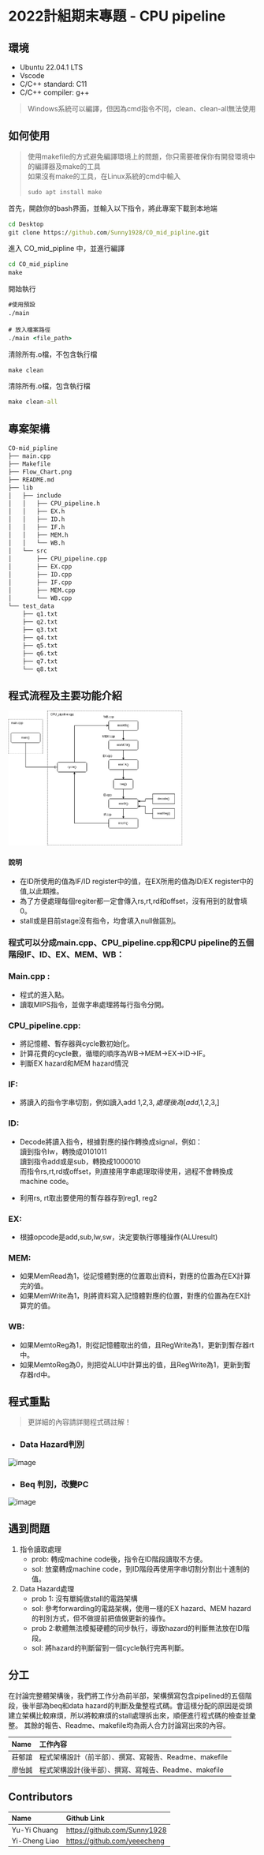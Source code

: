 # 2022計組期末專題 - CPU pipeline

## 環境
* Ubuntu 22.04.1 LTS
* Vscode
* C/C++ standard: C11
* C/C++ compiler: g++
> Windows系統可以編譯，但因為cmd指令不同，clean、clean-all無法使用


## 如何使用

> 使用makefile的方式避免編譯環境上的問題，你只需要確保你有開發環境中的編譯器及make的工具 \
> 如果沒有make的工具，在Linux系統的cmd中輸入 
> ```cmd 
> sudo apt install make
> ```


首先，開啟你的bash界面，並輸入以下指令，將此專案下載到本地端

```cmd
cd Desktop
git clone https://github.com/Sunny1928/CO_mid_pipline.git
```
進入 CO_mid_pipline 中，並進行編譯
```cmd
cd CO_mid_pipline
make
```
開始執行
```cmd
#使用預設
./main 

# 放入檔案路徑
./main <file_path>
```
清除所有.o檔，不包含執行檔
```cmd
make clean
```
清除所有.o檔，包含執行檔
```cmd
make clean-all
```

## 專案架構
```
CO-mid_pipline
├── main.cpp
├── Makefile
├── Flow_Chart.png
├── README.md
├── lib
│   ├── include
│   │   ├── CPU_pipeline.h
│   │   ├── EX.h
│   │   ├── ID.h
│   │   ├── IF.h
│   │   ├── MEM.h
│   │   └── WB.h
│   └── src
│       ├── CPU_pipeline.cpp
│       ├── EX.cpp
│       ├── ID.cpp
│       ├── IF.cpp
│       ├── MEM.cpp
│       └── WB.cpp
└── test_data
    ├── q1.txt
    ├── q2.txt
    ├── q3.txt
    ├── q4.txt
    ├── q5.txt
    ├── q6.txt
    ├── q7.txt
    └── q8.txt

```
## 程式流程及主要功能介紹
<img src="https://github.com/Sunny1928/CO_mid_pipline/blob/main/Flow_Chart.png" width = "70%">

#### 說明
* 在ID所使用的值為IF/ID register中的值，在EX所用的值為ID/EX register中的值,以此類推。
* 為了方便處理每個regiter都一定會傳入rs,rt,rd和offset，沒有用到的就會填0。
* stall或是目前stage沒有指令，均會填入null做區別。

### 程式可以分成main.cpp、CPU_pipeline.cpp和CPU pipeline的五個階段IF、ID、EX、MEM、WB：

### Main.cpp : 
- 程式的進入點。
- 讀取MIPS指令，並做字串處理將每行指令分開。
### CPU_pipeline.cpp:
- 將記憶體、暫存器與cycle數初始化。
- 計算花費的cycle數，循環的順序為WB->MEM->EX->ID->IF。
- 判斷EX hazard和MEM hazard情況
### IF:
- 將讀入的指令字串切割，例如讀入add $1,$2,$3,處理後為[add,$1,$2,$3,]
### ID:
- Decode將讀入指令，根據對應的操作轉換成signal，例如：<br>讀到指令lw，轉換成0101011<br>讀到指令add或是sub，轉換成1000010<br>而指令rs,rt,rd或offset，則直接用字串處理取得使用，過程不會轉換成machine code。

- 利用rs, rt取出要使用的暫存器存到reg1, reg2
### EX:
- 根據opcode是add,sub,lw,sw，決定要執行哪種操作(ALUresult)
### MEM:
- 如果MemRead為1，從記憶體對應的位置取出資料，對應的位置為在EX計算完的值。
- 如果MemWrite為1，則將資料寫入記憶體對應的位置，對應的位置為在EX計算完的值。
### WB:
- 如果MemtoReg為1，則從記憶體取出的值，且RegWrite為1，更新到暫存器rt中。
- 如果MemtoReg為0，則把從ALU中計算出的值，且RegWrite為1，更新到暫存器rd中。

## 程式重點

> 更詳細的內容請詳閱程式碼註解！ 

* ### Data Hazard判別
![image](https://user-images.githubusercontent.com/88101776/210197860-c670a2f4-91b8-43f5-9dc1-63d9aadee6e7.png)
* ### Beq 判別，改變PC
![image](https://user-images.githubusercontent.com/88101776/210197894-642fc4f8-d4f9-458a-9c54-51113ec8c48d.png)



## 遇到問題
1. 指令讀取處理
   * prob: 轉成machine code後，指令在ID階段讀取不方便。
   * sol: 放棄轉成machine code，到ID階段再使用字串切割分割出十進制的值。
2. Data Hazard處理
   * prob 1: 沒有單純做stall的電路架構
   * sol: 參考forwarding的電路架構，使用一樣的EX hazard、MEM hazard的判別方式，但不做提前把值做更新的操作。
   * prob 2:軟體無法模擬硬體的同步執行，導致hazard的判斷無法放在ID階段。
   * sol: 將hazard的判斷留到一個cycle執行完再判斷。


## 分工

在討論完整體架構後，我們將工作分為前半部，架構撰寫包含pipelined的五個階段，後半部為beq和data hazard的判斷及彙整程式碼。會這樣分配的原因是從頭建立架構比較麻煩，所以將較麻煩的stall處理拆出來，順便進行程式碼的檢查並彙整。
其餘的報告、Readme、makefile均為兩人合力討論寫出來的內容。


|Name|工作內容|
| :-----|:-----|
|莊郁誼 | 程式架構設計（前半部）、撰寫、寫報告、Readme、makefile|
|廖怡誠 |程式架構設計(後半部）、撰寫、寫報告、Readme、makefile| 

## Contributors
|Name|Github Link|
| :-----|:-----|
|Yu-Yi Chuang | https://github.com/Sunny1928|
|Yi-Cheng Liao |https://github.com/yeeecheng| 
